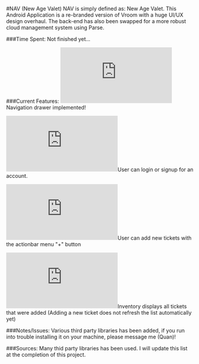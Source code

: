 #NAV (New Age Valet)
NAV is simply defined as: New Age Valet. This Android Application is a re-branded version of Vroom with a huge UI/UX design overhaul. The back-end has also been swapped for a more robust cloud management system using Parse.

###Time Spent: 
Not finished yet...

###Current Features:
![alt text](http://forum.bodybuilding.com/attachment.php?attachmentid=4854623&d=1346914394 "check")Navigation drawer implemented!

![alt text](http://forum.bodybuilding.com/attachment.php?attachmentid=4854623&d=1346914394 "check")User can login or signup for an account.

![alt text](http://forum.bodybuilding.com/attachment.php?attachmentid=4854623&d=1346914394 "check")User can add new tickets with the actionbar menu "+" button

![alt text](http://forum.bodybuilding.com/attachment.php?attachmentid=4854623&d=1346914394 "check")Inventory displays all tickets that were added (Adding a new ticket does not refresh the list automatically yet)
		
###Notes/Issues:
Various third party libraries has been added, if you run into trouble installing it on your machine, please message me (Quan)!

###Sources:
Many thid party libraries has been used. I will update this list at the completion of this project.
